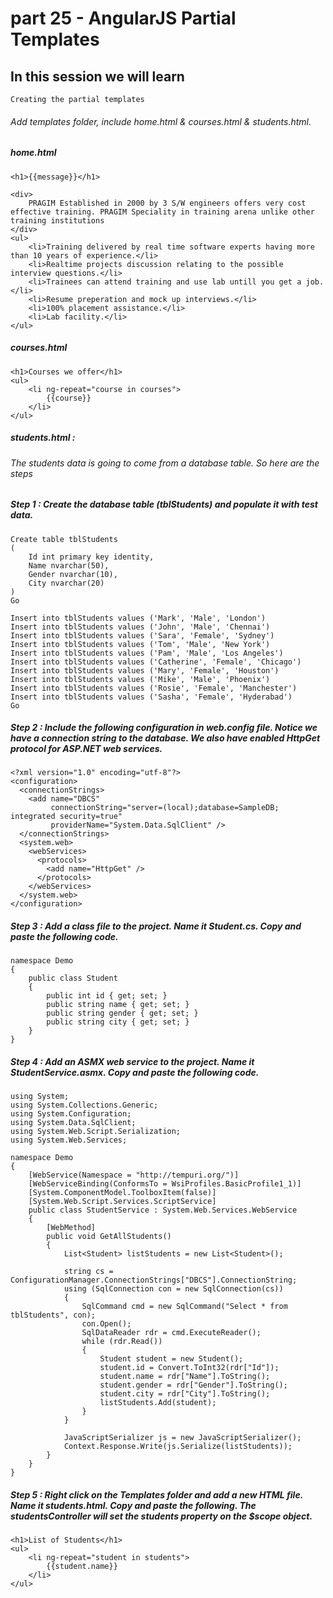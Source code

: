 # part 25 - AngularJS Partial Templates

## In this session we will learn

    Creating the partial templates

###### Add templates folder, include home.html & courses.html & students.html.

##### home.html
    <h1>{{message}}</h1>
     
    <div>
        PRAGIM Established in 2000 by 3 S/W engineers offers very cost effective training. PRAGIM Speciality in training arena unlike other training institutions
    </div>
    <ul>
        <li>Training delivered by real time software experts having more than 10 years of experience.</li>
        <li>Realtime projects discussion relating to the possible interview questions.</li>
        <li>Trainees can attend training and use lab untill you get a job.</li>
        <li>Resume preperation and mock up interviews.</li>
        <li>100% placement assistance.</li>
        <li>Lab facility.</li>
    </ul>

##### courses.html
    <h1>Courses we offer</h1>
    <ul>
        <li ng-repeat="course in courses">
            {{course}}
        </li>
    </ul>

##### students.html : 

###### The students data is going to come from a database table. So here are the steps

##### Step 1 : Create the database table (tblStudents) and populate it with test data. 

    Create table tblStudents
    (
        Id int primary key identity,
        Name nvarchar(50),
        Gender nvarchar(10),
        City nvarchar(20)
    )
    Go
     
    Insert into tblStudents values ('Mark', 'Male', 'London')
    Insert into tblStudents values ('John', 'Male', 'Chennai')
    Insert into tblStudents values ('Sara', 'Female', 'Sydney')
    Insert into tblStudents values ('Tom', 'Male', 'New York')
    Insert into tblStudents values ('Pam', 'Male', 'Los Angeles')
    Insert into tblStudents values ('Catherine', 'Female', 'Chicago')
    Insert into tblStudents values ('Mary', 'Female', 'Houston')
    Insert into tblStudents values ('Mike', 'Male', 'Phoenix')
    Insert into tblStudents values ('Rosie', 'Female', 'Manchester')
    Insert into tblStudents values ('Sasha', 'Female', 'Hyderabad')
    Go

##### Step 2 : Include the following configuration in web.config file. Notice we have a connection string to the database. We also have enabled HttpGet protocol for ASP.NET web services.

    <?xml version="1.0" encoding="utf-8"?>
    <configuration>
      <connectionStrings>
        <add name="DBCS"
             connectionString="server=(local);database=SampleDB; integrated security=true"
             providerName="System.Data.SqlClient" />
      </connectionStrings>
      <system.web>
        <webServices>
          <protocols>
            <add name="HttpGet" />
          </protocols>
        </webServices>
      </system.web>
    </configuration>

##### Step 3 : Add a class file to the project. Name it Student.cs. Copy and paste the following code.

    namespace Demo
    {
        public class Student
        {
            public int id { get; set; }
            public string name { get; set; }
            public string gender { get; set; }
            public string city { get; set; }
        }
    }

##### Step 4 : Add an ASMX web service to the project. Name it StudentService.asmx. Copy and paste the following code.

    using System;
    using System.Collections.Generic;
    using System.Configuration;
    using System.Data.SqlClient;
    using System.Web.Script.Serialization;
    using System.Web.Services;
     
    namespace Demo
    {
        [WebService(Namespace = "http://tempuri.org/")]
        [WebServiceBinding(ConformsTo = WsiProfiles.BasicProfile1_1)]
        [System.ComponentModel.ToolboxItem(false)]
        [System.Web.Script.Services.ScriptService]
        public class StudentService : System.Web.Services.WebService
        {
            [WebMethod]
            public void GetAllStudents()
            {
                List<Student> listStudents = new List<Student>();
     
                string cs = ConfigurationManager.ConnectionStrings["DBCS"].ConnectionString;
                using (SqlConnection con = new SqlConnection(cs))
                {
                    SqlCommand cmd = new SqlCommand("Select * from tblStudents", con);
                    con.Open();
                    SqlDataReader rdr = cmd.ExecuteReader();
                    while (rdr.Read())
                    {
                        Student student = new Student();
                        student.id = Convert.ToInt32(rdr["Id"]);
                        student.name = rdr["Name"].ToString();
                        student.gender = rdr["Gender"].ToString();
                        student.city = rdr["City"].ToString();
                        listStudents.Add(student);
                    }
                }
     
                JavaScriptSerializer js = new JavaScriptSerializer();
                Context.Response.Write(js.Serialize(listStudents));
            }
        }
    }

##### Step 5 : Right click on the Templates folder and add a new HTML file. Name it students.html. Copy and paste the following. The studentsController will set the students property on the $scope object.

    <h1>List of Students</h1>
    <ul>
        <li ng-repeat="student in students">
            {{student.name}}
        </li>
    </ul>